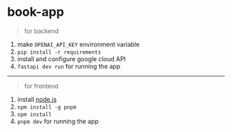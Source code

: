 # book-app


> for backend

1. make `OPENAI_API_KEY` environment variable
1. `pip install -r requirements`
1. install and configure google cloud API
1. `fastapi dev run` for running the app

------

>for frontend

1. install [node.js](https://nodejs.org/en)
1. `npm install -g pnpm`  
1. `npm install`  
1. `pnpm dev` for running the app
